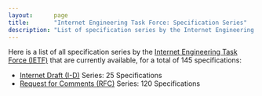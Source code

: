 ```yaml
---
layout:      page
title:       "Internet Engineering Task Force: Specification Series"
description: "List of specification series by the Internet Engineering Task Force (IETF/)"
---
```


Here is a list of all specification series by the [Internet Engineering Task Force (IETF)](http://www.ietf.org/) that are currently available, for a total of 145 specifications:

  * [Internet Draft (I-D)](I-D/) Series: 25 Specifications
  * [Request for Comments (RFC)](RFC/) Series: 120 Specifications
